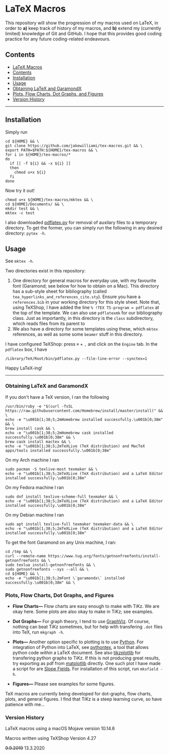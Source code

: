 # LaTeX Macros

This repository will show the progression of my macros used on LaTeX, in order to **a)** keep track of history of my macros, and **b)** extend my (currently limited) knowledge of Git and GitHub.  I hope that this provides good coding practice for any future coding-related endeavours.


## Contents

- [LaTeX Macros](#latex-macros)
- [Contents](#contents)
- [Installation](#installation)
- [Usage](#usage)
- [Obtaining LaTeX and GaramondX](#obtaining-latex-and-garamondx)
- [Plots, Flow Charts, Dot Graphs, and Figures](#plots-flow-charts-dot-graphs-and-figures)
- [Version History](#version-history)

---

## Installation
Simply run
```
cd ${HOME} && \
git clone https://github.com/jakewilliami/tex-macros.git && \
export PATH=$PATH:${HOME}/tex-macros && \
for i in ${HOME}/tex-macros/*
do
  if [[ -f ${i} && -x ${i} ]]
  then
    chmod u+x ${i}
  fi
done
```

Now try it out!
```
chmod u+x ${HOME}/tex-macros/mktex && \
cd ${HOME}/Documents/ && \
mkdir test && \
mktex -c test
```

I also downloaded [pdflatex.py](https://github.com/marcuswhybrow/texshop-pdflatex) for removal of auxilary files to a temporary directory.  To get the former, you can simply run the following in any desired directory: `pytex -h`.

## Usage
See `mktex -h`.

Two directories exist in this repository:

1) One directory for general macros for everyday use, with my favourite font (Garamond; see below for how to obtain on a Mac).  This directory has a sub-style sheet for bibliography (called `tea_hyperlinks_and_references_cite.sty`).  Ensure you have a `references.bib` in your working directory for this style sheet.  Note that, using TeXShop, I have added the line `% !TEX TS-program = pdflatex` at the top of the template.  We can also use `pdflatexmk` for our bibliography class.  Just as importantly, in this directory is the `class` subdirectory, which reads files from its parent to
2) We also have a directory for some templates using these, which `mktex` references, as well as some some `beamer` stuff in this directory.

I have configured TeXShop: press `⌘` + `,` and click on the `Engine` tab.  In the `pdflatex` box, I have
```
/Library/TeX/Root/bin/pdflatex.py --file-line-error --synctex=1
```

Happy LaTeX-ing!

---

### Obtaining LaTeX and GaramondX

If you don't have a TeX version, I ran the following
```
/usr/bin/ruby -e "$(curl -fsSL https://raw.githubusercontent.com/Homebrew/install/master/install)" && \
echo -e "\u001b[1;38;5;2mHomebrew installed successfully.\u001b[0;38m" && \
brew install cask && \
echo -e "\u001b[1;38;5;2mHomebrew cask installed successfully.\u001b[0;38m" && \
brew cask install mactex && \
echo -e "\u001b[1;38;5;2mTeXLive (TeX distribution) and MacTeX apps/tools installed successfully.\u001b[0;38m"
```

On my Arch machine I ran
```
sudo pacman -S texlive-most texmaker && \
echo -e "\u001b[1;38;5;2mTeXLive (TeX distribution) and a LaTeX Editor installed successfully.\u001b[0;38m"
```

On my Fedora machine I ran
```
sudo dnf install texlive-scheme-full texmaker && \
echo -e "\u001b[1;38;5;2mTeXLive (TeX distribution) and a LaTeX Editor installed successfully.\u001b[0;38m"
```

On my Debian machine I ran
```
sudo apt install texlive-full texmaker texmaker-data && \
echo -e "\u001b[1;38;5;2mTeXLive (TeX distribution) and a LaTeX Editor installed successfully.\u001b[0;38m"
```

To get the font Garamond on any Unix machine, I ran:
```
cd /tmp && \
curl --remote-name https://www.tug.org/fonts/getnonfreefonts/install-getnonfreefonts && \
sudo texlua install-getnonfreefonts && \
sudo getnonfreefonts --sys --all && \
cd ${HOME} && \
echo -e "\u001b[1;38;5;2mFont \`garamondx\` installed successfully.\u001b[0;38m" && \
```

### Plots, Flow Charts, Dot Graphs, and Figures

 - **Flow Charts&mdash;**
 Flow charts are easy enough to make with TiKz.  We are okay here.  Some plots are also okay to make in TiKz; see examples.

 - **Dot Graphs&mdash;**
 For graph theory, I tend to use [GraphViz](https://www.graphviz.org/).  Of course, nothing can beat TiKz sometimes, but for help with transfering `.dot` files into TeX, run `mkgraph -h`.

 - **Plots&mdash;**
 Another option specific to plotting is to use [Python](https://www.python.org/).  For integration of Python into LaTeX, see [pythontex](https://github.com/gpoore/pythontex/), a tool that allows python code *within* a LaTeX document.  See also [tikzplotlib](https://github.com/nschloe/tikzplotlib) for transfering python graphs to TiKz.  If this is not producing great results, try exporting as pdf from [matplotlib](https://matplotlib.org/tutorials/text/pgf.html) directly.
 One such plot I have made a script for are [Slope Fields](https://www.wikiwand.com/en/Slope_field).  For installation of this script, run `mksfield -h`.
 
 - **Figures&mdash;**
 Please see examples for some figures.
 
 
 TeX macros are currently being developed for dot-graphs, flow charts, plots, and general figures.  I find that TiKz is a steep learning curve, so have patience with me...

### Version History

LaTeX macros using a macOS Mojave version 10.14.6 

Macros written using TeXShop Version 4.27

~~9.9.2019~~ 13.3.2020
